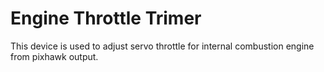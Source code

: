 # Engine Throttle Trimer

This device is used to adjust servo throttle for internal combustion engine from pixhawk output.
